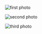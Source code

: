 ![first photo](https://github.com/nkr413/lines/blob/main/docs/pics/view-one.png)

![second photo](https://github.com/nkr413/lines/blob/main/docs/pics/view-two.png)

![third photo](https://github.com/nkr413/lines/blob/main/docs/pics/view-three.png)